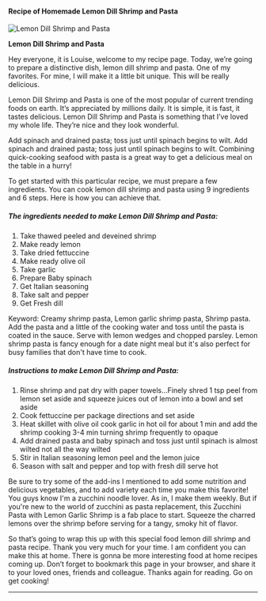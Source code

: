            

#### Recipe of Homemade Lemon Dill Shrimp and Pasta

![Lemon Dill Shrimp and Pasta](https://img-global.cpcdn.com/recipes/5575038481203200/751x532cq70/lemon-dill-shrimp-and-pasta-recipe-main-photo.jpg)

**Lemon Dill Shrimp and Pasta**

Hey everyone, it is Louise, welcome to my recipe page. Today, we’re going to prepare a distinctive dish, lemon dill shrimp and pasta. One of my favorites. For mine, I will make it a little bit unique. This will be really delicious.

Lemon Dill Shrimp and Pasta is one of the most popular of current trending foods on earth. It’s appreciated by millions daily. It is simple, it is fast, it tastes delicious. Lemon Dill Shrimp and Pasta is something that I’ve loved my whole life. They’re nice and they look wonderful.

Add spinach and drained pasta; toss just until spinach begins to wilt. Add spinach and drained pasta; toss just until spinach begins to wilt. Combining quick-cooking seafood with pasta is a great way to get a delicious meal on the table in a hurry!

To get started with this particular recipe, we must prepare a few ingredients. You can cook lemon dill shrimp and pasta using 9 ingredients and 6 steps. Here is how you can achieve that.

##### The ingredients needed to make Lemon Dill Shrimp and Pasta:

1.  Take thawed peeled and deveined shrimp
2.  Make ready lemon
3.  Take dried fettuccine
4.  Make ready olive oil
5.  Take garlic
6.  Prepare Baby spinach
7.  Get Italian seasoning
8.  Take salt and pepper
9.  Get Fresh dill

Keyword: Creamy shrimp pasta, Lemon garlic shrimp pasta, Shrimp pasta. Add the pasta and a little of the cooking water and toss until the pasta is coated in the sauce. Serve with lemon wedges and chopped parsley. Lemon shrimp pasta is fancy enough for a date night meal but it's also perfect for busy families that don't have time to cook.

##### Instructions to make Lemon Dill Shrimp and Pasta:

1.  Rinse shrimp and pat dry with paper towels…Finely shred 1 tsp peel from lemon set aside and squeeze juices out of lemon into a bowl and set aside
2.  Cook fettuccine per package directions and set aside
3.  Heat skillet with olive oil cook garlic in hot oil for about 1 min and add the shrimp cooking 3-4 min turning shrimp frequently to opaque
4.  Add drained pasta and baby spinach and toss just until spinach is almost wilted not all the way wilted
5.  Stir in Italian seasoning lemon peel and the lemon juice
6.  Season with salt and pepper and top with fresh dill serve hot

Be sure to try some of the add-ins I mentioned to add some nutrition and delicious vegetables, and to add variety each time you make this favorite! You guys know I'm a zucchini noodle lover. As in, I make them weekly. But if you're new to the world of zucchini as pasta replacement, this Zucchini Pasta with Lemon Garlic Shrimp is a fab place to start. Squeeze the charred lemons over the shrimp before serving for a tangy, smoky hit of flavor.

So that’s going to wrap this up with this special food lemon dill shrimp and pasta recipe. Thank you very much for your time. I am confident you can make this at home. There is gonna be more interesting food at home recipes coming up. Don’t forget to bookmark this page in your browser, and share it to your loved ones, friends and colleague. Thanks again for reading. Go on get cooking!

* * *